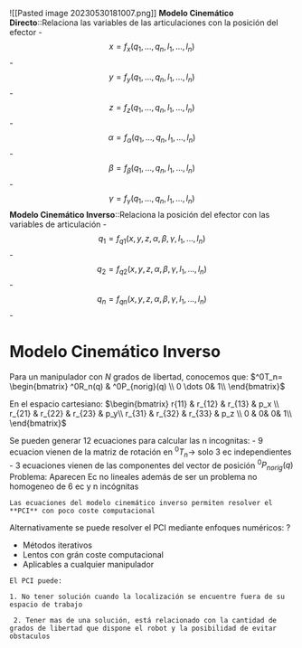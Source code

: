 ![[Pasted image 20230530181007.png]]
**Modelo Cinemático Directo**::Relaciona las variables de las articulaciones con la posición del efector
	- $$x=f_x(q_1,\dots,q_n,l_1,\dots,l_n)$$
	- $$y=f_y(q_1,\dots,q_n,l_1,\dots,l_n)$$
	- $$z=f_z(q_1,\dots,q_n,l_1,\dots,l_n)$$
	- $$\alpha=f_\alpha(q_1,\dots,q_n,l_1,\dots,l_n)$$
	- $$\beta=f_\beta(q_1,\dots,q_n,l_1,\dots,l_n)$$
	- $$\gamma=f_\gamma(q_1,\dots,q_n,l_1,\dots,l_n)$$
**Modelo Cinemático Inverso**::Relaciona la posición del efector con las variables de articulación
	- $$q_1=f_{q1}(x,y,z,\alpha,\beta,\gamma,l_1,\dots,l_n)$$
	- $$q_2=f_{q2}(x,y,z,\alpha,\beta,\gamma,l_1,\dots,l_n)$$
	- $$q_n=f_{qn}(x,y,z,\alpha,\beta,\gamma,l_1,\dots,l_n)$$
	- 

# Modelo Cinemático Inverso
Para un manipulador con $N$ grados de libertad, conocemos que: $^0T_n= \begin{bmatrix} ^0R_n(q) & ^0P_{norig}(q)  \\ 0 \dots 0&  1\\ \end{bmatrix}$

En el espacio cartesiano: $\begin{bmatrix} r{11} & r_{12} & r_{13} & p_x \\ r_{21} & r_{22} & r_{23} & p_y\\ r_{31} & r_{32} & r_{33} & p_z \\ 0 & 0& 0& 1\\ \end{bmatrix}$

Se pueden generar 12 ecuaciones para calcular las n incognitas:
	- 9 ecuacion vienen de la matriz de rotación en $^0T_n \rightarrow$ solo 3 ec independientes
	- 3 ecuaciones vienen de las componentes del vector de posición $^0P_{norig}(q)$ 
Problema: Aparecen Ec no lineales además de ser un problema no homogeneo de 6 ec y n incógnitas

```ad-info
Las ecuaciones del modelo cinemático inverso permiten resolver el **PCI** con poco coste computacional
```

Alternativamente se puede resolver el PCI mediante enfoques numéricos:
?	
 - Métodos iterativos
 - Lentos con grán coste computacional
 - Aplicables a cualquier manipulador

```ad-important
El PCI puede:

1. No tener solución cuando la localización se encuentre fuera de su espacio de trabajo

 2. Tener mas de una solución, está relacionado con la cantidad de grados de libertad que dispone el robot y la posibilidad de evitar obstaculos
```
